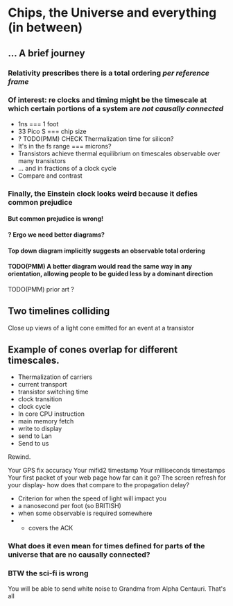 Chips, the Universe and everything (in between)
================================================

... A brief journey
--------------------

### Relativity prescribes there is a total ordering *per reference frame*
### Of interest: re clocks and timing might be the timescale at which certain portions of a system are *not causally connected*
* 1ns === 1 foot
* 33 Pico S === chip size
* ? TODO(PMM) CHECK  Thermalization time for silicon?
 * It's in the fs range ===  microns?
 * Transistors achieve thermal equilibrium on timescales observable over many transistors
 * ... and in fractions of a clock cycle
 * Compare and contrast

### Finally, the Einstein clock looks weird because it defies common prejudice
#### But common prejudice is wrong!
#### ? Ergo we need better diagrams?
#### Top down diagram implicitly suggests an observable total ordering
#### TODO(PMM) A better diagram would read the same way in any orientation, allowing people to be guided less by a dominant direction
   TODO(PMM) prior art ?

Two timelines colliding
-----------------------

Close up views of a light cone emitted for an event at a transistor

Example of cones overlap for different timescales.
--------------------------------------------------

* Thermalization of carriers
* current transport
* transistor switching time
* clock transition
* clock cycle
* In core CPU instruction
* main memory fetch
* write to display
* send to Lan
* Send to us

Rewind.

Your GPS fix accuracy
Your mifid2 timestamp
Your milliseconds timestamps
Your first packet of your web page how far can it go?
The screen refresh for your display- how does that compare to the propagation delay?

* Criterion for when the speed of light will impact you
* a nanosecond per foot (so BRITISH)
* when some observable is required somewhere
* - covers the ACK 


### What does it even mean for times defined for parts of the universe that are no causally connected?

### BTW the sci-fi is wrong
You will be able to send white noise to Grandma from Alpha Centauri.
That's all




